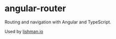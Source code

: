 # angular-router

Routing and navigation with Angular and TypeScript.

Used by [lishman.io](http://lishman.io)
